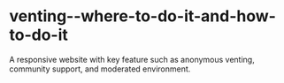 # venting--where-to-do-it-and-how-to-do-it
A responsive website with key feature such as anonymous venting, community support, and moderated environment. 
